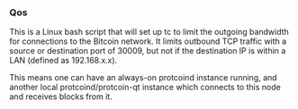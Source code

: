 ### Qos ###

This is a Linux bash script that will set up tc to limit the outgoing bandwidth for connections to the Bitcoin network. It limits outbound TCP traffic with a source or destination port of 30009, but not if the destination IP is within a LAN (defined as 192.168.x.x).

This means one can have an always-on protcoind instance running, and another local protcoind/protcoin-qt instance which connects to this node and receives blocks from it.
